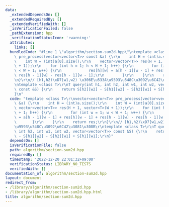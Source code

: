 ```yaml
---
data:
  _extendedDependsOn: []
  _extendedRequiredBy: []
  _extendedVerifiedWith: []
  _isVerificationFailed: false
  _pathExtension: hpp
  _verificationStatusIcon: ':warning:'
  attributes:
    links: []
  bundledCode: "#line 1 \"algorithm/section-sum2d.hpp\"\ntemplate <class T>\r\nvector<vector<T>>\
    \ pre_process(vector<vector<T>> const &a) {\r\n    int H = (int)a.size();\r\n\
    \    int W = (int)a[0].size();\r\n    vector<vector<T>> res(H + 1, vector<T>(W\
    \ + 1));\r\n    for (int h = 1; h < H + 1; h++) {\r\n        for (int w = 1; w\
    \ < W + 1; w++) {\r\n            res[h][w] = a[h - 1][w - 1] + res[h][w - 1] +\
    \ res[h - 1][w] - res[h - 1][w - 1];\r\n        }\r\n    }\r\n    return res;\r\
    \n}\r\n// [h1,h2)\xD7[w1,w2) \u306E\u533A\u9593\u548C\u3092\u6C42\u3081\u308B\r\
    \ntemplate <class T>\r\nT query(int h1, int h2, int w1, int w2, vector<vector<T>>\
    \ const &S) {\r\n    return S[h2][w2] - S[h1][w2] - S[h2][w1] + S[h1][w1];\r\n\
    }\n"
  code: "template <class T>\r\nvector<vector<T>> pre_process(vector<vector<T>> const\
    \ &a) {\r\n    int H = (int)a.size();\r\n    int W = (int)a[0].size();\r\n   \
    \ vector<vector<T>> res(H + 1, vector<T>(W + 1));\r\n    for (int h = 1; h < H\
    \ + 1; h++) {\r\n        for (int w = 1; w < W + 1; w++) {\r\n            res[h][w]\
    \ = a[h - 1][w - 1] + res[h][w - 1] + res[h - 1][w] - res[h - 1][w - 1];\r\n \
    \       }\r\n    }\r\n    return res;\r\n}\r\n// [h1,h2)\xD7[w1,w2) \u306E\u533A\
    \u9593\u548C\u3092\u6C42\u3081\u308B\r\ntemplate <class T>\r\nT query(int h1,\
    \ int h2, int w1, int w2, vector<vector<T>> const &S) {\r\n    return S[h2][w2]\
    \ - S[h1][w2] - S[h2][w1] + S[h1][w1];\r\n}"
  dependsOn: []
  isVerificationFile: false
  path: algorithm/section-sum2d.hpp
  requiredBy: []
  timestamp: '2022-12-20 22:01:32+09:00'
  verificationStatus: LIBRARY_NO_TESTS
  verifiedWith: []
documentation_of: algorithm/section-sum2d.hpp
layout: document
redirect_from:
- /library/algorithm/section-sum2d.hpp
- /library/algorithm/section-sum2d.hpp.html
title: algorithm/section-sum2d.hpp
---
```

